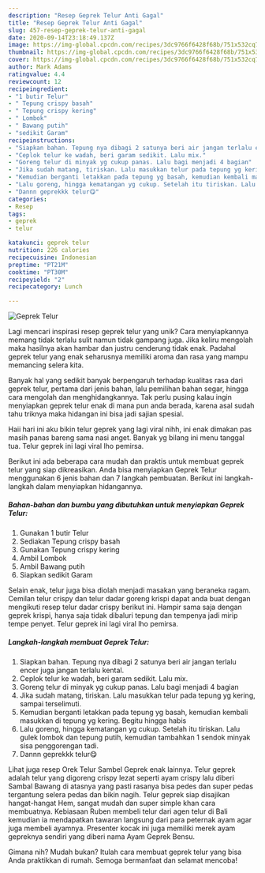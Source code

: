 ```yaml
---
description: "Resep Geprek Telur Anti Gagal"
title: "Resep Geprek Telur Anti Gagal"
slug: 457-resep-geprek-telur-anti-gagal
date: 2020-09-14T23:18:49.137Z
image: https://img-global.cpcdn.com/recipes/3dc9766f6428f68b/751x532cq70/geprek-telur-foto-resep-utama.jpg
thumbnail: https://img-global.cpcdn.com/recipes/3dc9766f6428f68b/751x532cq70/geprek-telur-foto-resep-utama.jpg
cover: https://img-global.cpcdn.com/recipes/3dc9766f6428f68b/751x532cq70/geprek-telur-foto-resep-utama.jpg
author: Mark Adams
ratingvalue: 4.4
reviewcount: 12
recipeingredient:
- "1 butir Telur"
- " Tepung crispy basah"
- " Tepung crispy kering"
- " Lombok"
- " Bawang putih"
- "sedikit Garam"
recipeinstructions:
- "Siapkan bahan. Tepung nya dibagi 2 satunya beri air jangan terlalu encer juga jangan terlalu kental."
- "Ceplok telur ke wadah, beri garam sedikit. Lalu mix."
- "Goreng telur di minyak yg cukup panas. Lalu bagi menjadi 4 bagian"
- "Jika sudah matang, tiriskan. Lalu masukkan telur pada tepung yg kering, sampai terselimuti."
- "Kemudian berganti letakkan pada tepung yg basah, kemudian kembali masukkan di tepung yg kering. Begitu hingga habis"
- "Lalu goreng, hingga kematangan yg cukup. Setelah itu tiriskan. Lalu gulek lombok dan tepung putih, kemudian tambahkan 1 sendok minyak sisa penggorengan tadi."
- "Dannn geprekkk telur😋"
categories:
- Resep
tags:
- geprek
- telur

katakunci: geprek telur 
nutrition: 226 calories
recipecuisine: Indonesian
preptime: "PT21M"
cooktime: "PT30M"
recipeyield: "2"
recipecategory: Lunch

---
```



![Geprek Telur](https://img-global.cpcdn.com/recipes/3dc9766f6428f68b/751x532cq70/geprek-telur-foto-resep-utama.jpg)

Lagi mencari inspirasi resep geprek telur yang unik? Cara menyiapkannya memang tidak terlalu sulit namun tidak gampang juga. Jika keliru mengolah maka hasilnya akan hambar dan justru cenderung tidak enak. Padahal geprek telur yang enak seharusnya memiliki aroma dan rasa yang mampu memancing selera kita.

Banyak hal yang sedikit banyak berpengaruh terhadap kualitas rasa dari geprek telur, pertama dari jenis bahan, lalu pemilihan bahan segar, hingga cara mengolah dan menghidangkannya. Tak perlu pusing kalau ingin menyiapkan geprek telur enak di mana pun anda berada, karena asal sudah tahu triknya maka hidangan ini bisa jadi sajian spesial.

Haii hari ini aku bikin telur geprek yang lagi viral nihh, ini enak dimakan pas masih panas bareng sama nasi anget. Banyak yg bilang ini menu tanggal tua. Telur geprek ini lagi viral lho pemirsa.


Berikut ini ada beberapa cara mudah dan praktis untuk membuat geprek telur yang siap dikreasikan. Anda bisa menyiapkan Geprek Telur menggunakan 6 jenis bahan dan 7 langkah pembuatan. Berikut ini langkah-langkah dalam menyiapkan hidangannya.

<!--inarticleads1-->

##### Bahan-bahan dan bumbu yang dibutuhkan untuk menyiapkan Geprek Telur:

1. Gunakan 1 butir Telur
1. Sediakan  Tepung crispy basah
1. Gunakan  Tepung crispy kering
1. Ambil  Lombok
1. Ambil  Bawang putih
1. Siapkan sedikit Garam


Selain enak, telur juga bisa diolah menjadi masakan yang beraneka ragam. Cemilan telur crispy dan telur dadar goreng krispi dapat anda buat dengan mengikuti resep telur dadar crispy berikut ini. Hampir sama saja dengan geprek krispi, hanya saja tidak dibaluri tepung dan tempenya jadi mirip tempe penyet. Telur geprek ini lagi viral lho pemirsa. 

<!--inarticleads2-->

##### Langkah-langkah membuat Geprek Telur:

1. Siapkan bahan. Tepung nya dibagi 2 satunya beri air jangan terlalu encer juga jangan terlalu kental.
1. Ceplok telur ke wadah, beri garam sedikit. Lalu mix.
1. Goreng telur di minyak yg cukup panas. Lalu bagi menjadi 4 bagian
1. Jika sudah matang, tiriskan. Lalu masukkan telur pada tepung yg kering, sampai terselimuti.
1. Kemudian berganti letakkan pada tepung yg basah, kemudian kembali masukkan di tepung yg kering. Begitu hingga habis
1. Lalu goreng, hingga kematangan yg cukup. Setelah itu tiriskan. Lalu gulek lombok dan tepung putih, kemudian tambahkan 1 sendok minyak sisa penggorengan tadi.
1. Dannn geprekkk telur😋


Lihat juga resep Orek Telur Sambel Geprek enak lainnya. Telur geprek adalah telur yang digoreng crispy lezat seperti ayam crispy lalu diberi Sambal Bawang di atasnya yang pasti rasanya bisa pedes dan super pedas tergantung selera pedas dan bikin nagih. Telur geprek siap disajikan hangat-hangat Hem, sangat mudah dan super simple khan cara membuatnya. Kebiasaan Ruben membeli telur dari agen telur di Bali kemudian ia mendapatkan tawaran langsung dari para peternak ayam agar juga membeli ayamnya. Presenter kocak ini juga memiliki merek ayam gepreknya sendiri yang diberi nama Ayam Geprek Bensu. 

Gimana nih? Mudah bukan? Itulah cara membuat geprek telur yang bisa Anda praktikkan di rumah. Semoga bermanfaat dan selamat mencoba!
